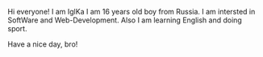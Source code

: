 Hi everyone! I am IglKa
I am 16 years old boy from Russia.
I am intersted in SoftWare and Web-Development.
Also I am learning English and doing sport.


Have a nice day, bro!
